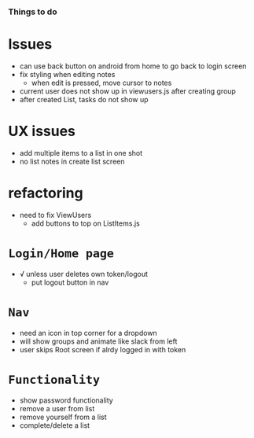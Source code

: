 ### Things to do

# Issues

- can use back button on android from home to go back to login screen
- fix styling when editing notes
  - when edit is pressed, move cursor to notes
- current user does not show up in viewusers.js after creating group
- after created List, tasks do not show up

# UX issues

- add multiple items to a list in one shot
- no list notes in create list screen

# refactoring

- need to fix ViewUsers
  - add buttons to top on ListItems.js

# `Login/Home page`

- √ unless user deletes own token/logout
  - put logout button in nav

# `Nav`

- need an icon in top corner for a dropdown
- will show groups and animate like slack from left
- user skips Root screen if alrdy logged in with token

# `Functionality`

- show password functionality
- remove a user from list
- remove yourself from a list
- complete/delete a list
